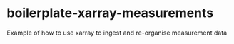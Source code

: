 # boilerplate-xarray-measurements
Example of how to use xarray to ingest and re-organise measurement data
